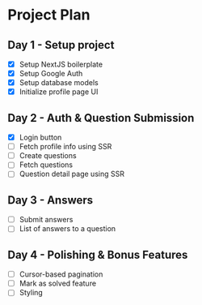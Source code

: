 # Project Plan

## Day 1 - Setup project
- [x] Setup NextJS boilerplate
- [x] Setup Google Auth
- [x] Setup database models
- [x] Initialize profile page UI

## Day 2 - Auth & Question Submission
- [x] Login button
- [ ] Fetch profile info using SSR
- [ ] Create questions
- [ ] Fetch questions
- [ ] Question detail page using SSR

## Day 3 - Answers
- [ ] Submit answers
- [ ] List of answers to a question

## Day 4 - Polishing & Bonus Features
- [ ] Cursor-based pagination
- [ ] Mark as solved feature
- [ ] Styling
